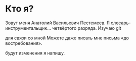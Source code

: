 # Кто я?
Зовут меня Анатолий Васильевич Пестемеев. Я слесарь-инструментальщик… четвёртого разряда.
Изучаю git

для связи со мной Можете даже писать мне письма «до востребования».

будут изменения я напишу.
